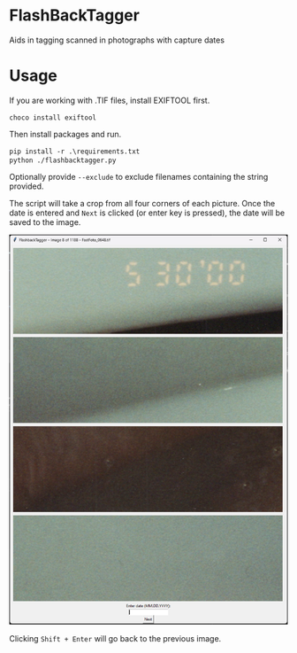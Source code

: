 # FlashBackTagger
Aids in tagging scanned in photographs with capture dates

# Usage
  If you are working with .TIF files, install EXIFTOOL first.

    choco install exiftool
  
  Then install packages and run.

    pip install -r .\requirements.txt
    python ./flashbacktagger.py

  Optionally provide `--exclude` to exclude filenames containing the string provided.

The script will take a crop from all four corners of each picture. Once the date is entered and `Next` is clicked (or enter key is pressed), the date will be saved to the image.

![alt text](screenshot.png "Title")

Clicking `Shift + Enter` will go back to the previous image.